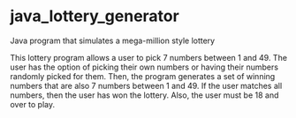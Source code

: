 # java_lottery_generator
Java program that simulates a mega-million style lottery

This lottery program allows a user to pick 7 numbers between 1 and 49.
The user has the option of picking their own numbers or having their numbers randomly picked for them. 
Then, the program generates a set of winning numbers that are also 7 numbers between 1 and 49.
If the user matches all numbers, then the user has won the lottery.
Also, the user must be 18 and over to play.
